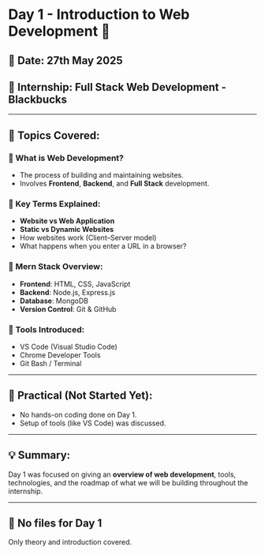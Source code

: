 # Day 1 - Introduction to Web Development 🚀

## 📅 Date: 27th May 2025  
## 📍 Internship: Full Stack Web Development - Blackbucks

---

## 🧠 Topics Covered:

### 🔹 What is Web Development?
- The process of building and maintaining websites.
- Involves **Frontend**, **Backend**, and **Full Stack** development.

### 🔹 Key Terms Explained:
- **Website vs Web Application**
- **Static vs Dynamic Websites**
- How websites work (Client–Server model)
- What happens when you enter a URL in a browser?

### 🔹 Mern Stack Overview:
- **Frontend**: HTML, CSS, JavaScript
- **Backend**: Node.js, Express.js
- **Database**: MongoDB
- **Version Control**: Git & GitHub

### 🔹 Tools Introduced:
- VS Code (Visual Studio Code)
- Chrome Developer Tools
- Git Bash / Terminal

---

## 🧪 Practical (Not Started Yet):
- No hands-on coding done on Day 1.
- Setup of tools (like VS Code) was discussed.

---

## 💡 Summary:
Day 1 was focused on giving an **overview of web development**, tools, technologies, and the roadmap of what we will be building throughout the internship.

---

## 📁 No files for Day 1
Only theory and introduction covered.

